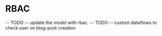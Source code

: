 # RBAC

 -- TODO -- update the model with rbac.
 -- TODO -- custom dataflows to check user on blog-post-creation
 
